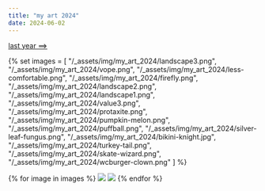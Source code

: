 ```yaml
---
title: "my art 2024"
date: 2024-06-02
---
```


[last year ==>](/art/my-art-2023)

<script src="https://gusbus.space/smallweb-subway/smallweb-subway.js"></script>
<div class="smallweb-subway-handler">
    <smallweb-subway></smallweb-subway>
</div>

{% set images = [
    "/_assets/img/my_art_2024/landscape3.png",
    "/_assets/img/my_art_2024/vope.png",
    "/_assets/img/my_art_2024/less-comfortable.png",
    "/_assets/img/my_art_2024/firefly.png",
    "/_assets/img/my_art_2024/landscape2.png",
    "/_assets/img/my_art_2024/landscape1.png",
    "/_assets/img/my_art_2024/value3.png",
    "/_assets/img/my_art_2024/protaxite.png",
    "/_assets/img/my_art_2024/pumpkin-melon.png",
    "/_assets/img/my_art_2024/puffball.png",
    "/_assets/img/my_art_2024/silver-leaf-fungus.png",
    "/_assets/img/my_art_2024/bikini-knight.jpg",
    "/_assets/img/my_art_2024/turkey-tail.png",
    "/_assets/img/my_art_2024/skate-wizard.png",
    "/_assets/img/my_art_2024/wcburger-clown.png"
] %}

<div class="gallery">
{% for image in images %}
    <a href="#img_{{images.length - loop.index}}"><img class="gallery-image" src="{{image}}"></a>
    <a href="#_{{images.length - loop.index}}" class="lightbox trans" id="img_{{images.length - loop.index}}"><img src="{{image}}"></a>
{% endfor %}
</div>